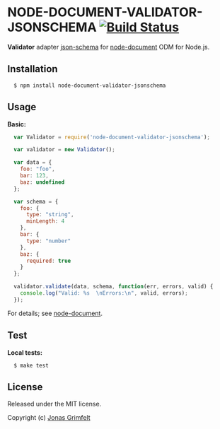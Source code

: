 # NODE-DOCUMENT-VALIDATOR-JSONSCHEMA [![Build Status](https://secure.travis-ci.org/grimen/node-document-validator-jsonschema.png)](http://travis-ci.org/grimen/node-document-validator-jsonschema)

**Validator** adapter [json-schema](https://github.com/kriszyp/json-schema) for [node-document](https://github.com/grimen/node-document) ODM for Node.js.


## Installation

```shell
  $ npm install node-document-validator-jsonschema
```


## Usage

**Basic:**

```javascript
  var Validator = require('node-document-validator-jsonschema');

  var validator = new Validator();

  var data = {
    foo: "foo",
    bar: 123,
    baz: undefined
  };

  var schema = {
    foo: {
      type: "string",
      minLength: 4
    },
    bar: {
      type: "number"
    },
    baz: {
      required: true
    }
  };

  validator.validate(data, schema, function(err, errors, valid) {
    console.log("Valid: %s  \nErrors:\n", valid, errors);
  });
```

For details; see [node-document](https://github.com/grimen/node-document).


## Test

**Local tests:**

```shell
  $ make test
```


## License

Released under the MIT license.

Copyright (c) [Jonas Grimfelt](http://github.com/grimen)

